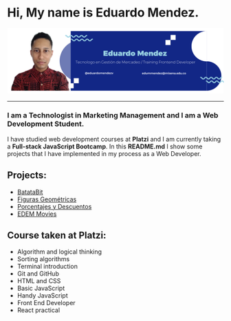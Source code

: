[//]: # (https://github.com/edmedev/)

# Hi, My name is Eduardo Mendez.

![profile image](https://raw.githubusercontent.com/edmedev/edmedev/main/banner-profile.png)
_______

### I am a Technologist in Marketing Management and I am a Web Development Student.

I have studied web development courses at **Platzi** and I am currently taking a **Full-stack JavaScript Bootcamp**. In this **README.md** I show some projects that I have implemented in my process as a Web Developer.


## Projects:

- [BatataBit](https://edmedev.github.io/batatabit/)
- [Figuras Geométricas](https://edmedev.github.io/figuras-geometricas/)
- [Porcentajes y Descuentos](https://edmedev.github.io/porcentajes-y-descuentos/)
- [EDEM Movies](https://edmedev.github.io/edem-movies/)


## Course taken at Platzi:

- Algorithm and logical thinking
- Sorting algorithms
- Terminal introduction
- Git and GitHub
- HTML and CSS
- Basic JavaScript
- Handy JavaScript
- Front End Developer
- React practical
